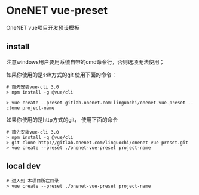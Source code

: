 # OneNET vue-preset
OneNET vue项目开发预设模板

## install
注意windows用户要用系统自带的cmd命令行，否则选项无法使用；

如果你使用的是ssh方式的git 使用下面的命令： 
```
# 首先安装vue-cli 3.0
> npm install -g @vue/cli

> vue create --preset gitlab.onenet.com:linguochi/onenet-vue-preset --clone project-name
```


如果你使用的是http方式的git， 使用下面的命令

```
# 首先安装vue-cli 3.0
> npm install -g @vue/cli
> git clone http://gitlab.onenet.com/linguochi/onenet-vue-preset.git
> vue create --preset ./onenet-vue-preset project-name
```


## local dev

```
# 进入到 本项目所在目录
> vue create --preset ./onenet-vue-preset project-name
```
